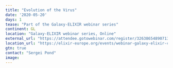 ```yaml
---
title: "Evolution of the Virus"
date: '2020-05-20'
days: 1
tease: "Part of the Galaxy-ELIXIR webinar series"
continent: GL
location: "Galaxy-ELIXIR webinar series, Online"
external_url: "https://attendee.gotowebinar.com/register/3263865489071323920"
location_url: "https://elixir-europe.org/events/webinar-galaxy-elixir-covid19"
gtn: true
contact: "Sergei Pond"
image: 
---
```

